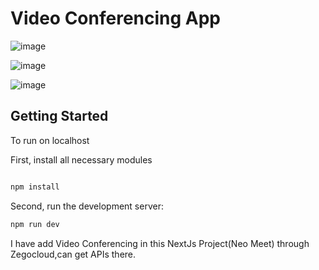 # Video Conferencing App

![image](https://github.com/user-attachments/assets/a2a55d3e-b984-4437-a577-fbb852bb56c1)

![image](https://github.com/user-attachments/assets/6cbde5ea-7ec2-4096-af47-ef54b5d5d798)

![image](https://github.com/user-attachments/assets/30d2c2ed-066a-4229-a3ec-c1d40b8d1f52)




## Getting Started

To run on localhost

First, install all necessary modules
```bash

npm install
```
Second, run the development server:

```bash
npm run dev
```


I have add Video Conferencing in this NextJs Project(Neo Meet) through Zegocloud,can get APIs there.
